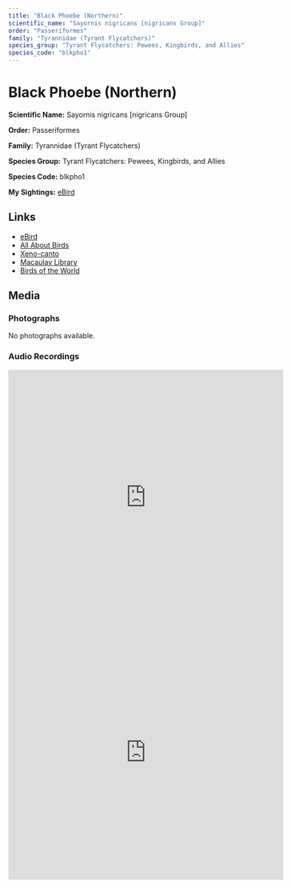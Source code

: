 ```yaml
---
title: "Black Phoebe (Northern)"
scientific_name: "Sayornis nigricans [nigricans Group]"
order: "Passeriformes"
family: "Tyrannidae (Tyrant Flycatchers)"
species_group: "Tyrant Flycatchers: Pewees, Kingbirds, and Allies"
species_code: "blkpho1"
---
```


# Black Phoebe (Northern)

**Scientific Name:** Sayornis nigricans [nigricans Group]

**Order:** Passeriformes

**Family:** Tyrannidae (Tyrant Flycatchers)

**Species Group:** Tyrant Flycatchers: Pewees, Kingbirds, and Allies

**Species Code:** blkpho1

**My Sightings:** [eBird](https://ebird.org/lifelist?r=world&time=life&spp=blkpho1)

## Links
* [eBird](https://ebird.org/species/blkpho1) 
* [All About Birds](https://www.allaboutbirds.org/guide/blkpho1) 
* [Xeno-canto](https://www.xeno-canto.org/species/sayornis-nigricans-[nigricans-group]) 
* [Macaulay Library](https://search.macaulaylibrary.org/catalog?taxonCode=blkpho1&sort=rating_rank_desc)
* [Birds of the World](https://birdsoftheworld.org/bow/species/blkpho1)

## Media
### Photographs
No photographs available.

### Audio Recordings
<iframe src="https://macaulaylibrary.org/asset/626447683/embed" width="550" height="510" frameborder="0" allowfullscreen></iframe>
<iframe src="https://macaulaylibrary.org/asset/626995445/embed" width="550" height="510" frameborder="0" allowfullscreen></iframe>
